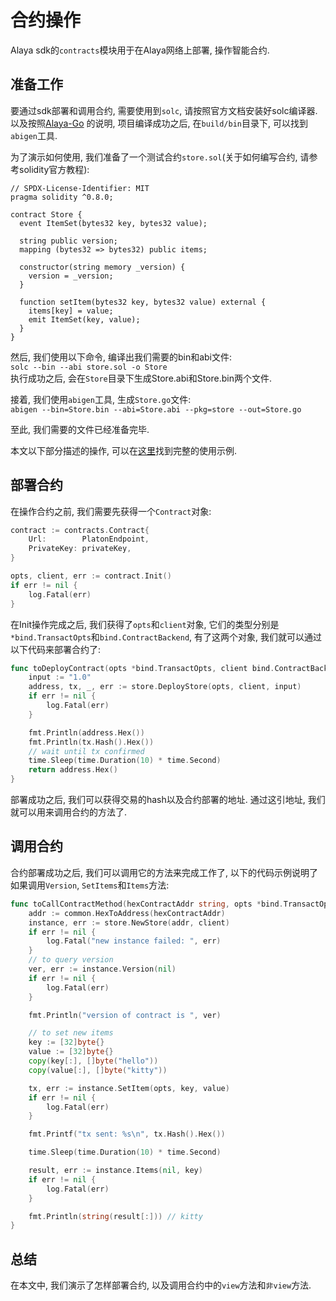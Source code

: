 # 合约操作

Alaya sdk的`contracts`模块用于在Alaya网络上部署, 操作智能合约.

## 准备工作
要通过sdk部署和调用合约, 需要使用到`solc`, 请按照官方文档安装好solc编译器. 以及按照[Alaya-Go](https://github.com/AlayaNetwork/Alaya-Go) 的说明, 项目编译成功之后, 在`build/bin`目录下, 可以找到`abigen`工具.

为了演示如何使用, 我们准备了一个测试合约`store.sol`(关于如何编写合约, 请参考solidity官方教程):
```solidity
// SPDX-License-Identifier: MIT
pragma solidity ^0.8.0;

contract Store {
  event ItemSet(bytes32 key, bytes32 value);

  string public version;
  mapping (bytes32 => bytes32) public items;

  constructor(string memory _version) {
    version = _version;
  }

  function setItem(bytes32 key, bytes32 value) external {
    items[key] = value;
    emit ItemSet(key, value);
  }
}

```

然后, 我们使用以下命令, 编译出我们需要的bin和abi文件:  
`solc --bin --abi store.sol -o Store`  
执行成功之后, 会在`Store`目录下生成Store.abi和Store.bin两个文件.   

接着, 我们使用`abigen`工具, 生成`Store.go`文件:  
`abigen --bin=Store.bin --abi=Store.abi --pkg=store --out=Store.go`

至此, 我们需要的文件已经准备完毕.  

本文以下部分描述的操作, 可以在[这里](../examples/contracts-operation.go)找到完整的使用示例.  

## 部署合约
在操作合约之前, 我们需要先获得一个`Contract`对象:
```go
contract := contracts.Contract{
    Url:        PlatonEndpoint,
    PrivateKey: privateKey,
}

opts, client, err := contract.Init()
if err != nil {
    log.Fatal(err)
}
```
在Init操作完成之后, 我们获得了`opts`和`client`对象, 它们的类型分别是`*bind.TransactOpts`和`bind.ContractBackend`, 有了这两个对象, 我们就可以通过以下代码来部署合约了:  
```go
func toDeployContract(opts *bind.TransactOpts, client bind.ContractBackend) string {
	input := "1.0"
	address, tx, _, err := store.DeployStore(opts, client, input)
	if err != nil {
		log.Fatal(err)
	}

	fmt.Println(address.Hex())
	fmt.Println(tx.Hash().Hex())
	// wait until tx confirmed
	time.Sleep(time.Duration(10) * time.Second)
	return address.Hex()
}
```

部署成功之后, 我们可以获得交易的hash以及合约部署的地址. 通过这引地址, 我们就可以用来调用合约的方法了.

## 调用合约
合约部署成功之后, 我们可以调用它的方法来完成工作了, 以下的代码示例说明了如果调用`Version`, `SetItems`和`Items`方法:
```go
func toCallContractMethod(hexContractAddr string, opts *bind.TransactOpts, client bind.ContractBackend) {
	addr := common.HexToAddress(hexContractAddr)
	instance, err := store.NewStore(addr, client)
	if err != nil {
		log.Fatal("new instance failed: ", err)
	}
	// to query version
	ver, err := instance.Version(nil)
	if err != nil {
		log.Fatal(err)
	}

	fmt.Println("version of contract is ", ver)

	// to set new items
	key := [32]byte{}
	value := [32]byte{}
	copy(key[:], []byte("hello"))
	copy(value[:], []byte("kitty"))

	tx, err := instance.SetItem(opts, key, value)
	if err != nil {
		log.Fatal(err)
	}

	fmt.Printf("tx sent: %s\n", tx.Hash().Hex())

	time.Sleep(time.Duration(10) * time.Second)

	result, err := instance.Items(nil, key)
	if err != nil {
		log.Fatal(err)
	}

	fmt.Println(string(result[:])) // kitty
}
```

## 总结
在本文中, 我们演示了怎样部署合约, 以及调用合约中的`view`方法和`非view`方法.
